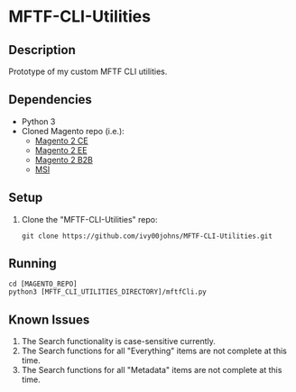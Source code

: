 # MFTF-CLI-Utilities

## Description
Prototype of my custom MFTF CLI utilities.

## Dependencies
* Python 3
* Cloned Magento repo (i.e.):
    * [Magento 2 CE](https://github.com/magento/magento2ce.git)
    * [Magento 2 EE](https://github.com/magento/magento2ee)
    * [Magento 2 B2B](https://github.com/magento/magento2b2b)
    * [MSI](https://github.com/magento-engcom/msi)


## Setup
1. Clone the "MFTF-CLI-Utilities" repo:
    ```
    git clone https://github.com/ivy00johns/MFTF-CLI-Utilities.git
    ```

## Running
```
cd [MAGENTO_REPO]
python3 [MFTF_CLI_UTILITIES_DIRECTORY]/mftfCli.py
```

## Known Issues
1. The Search functionality is case-sensitive currently.
2. The Search functions for all "Everything" items are not complete at this time.
3. The Search functions for all "Metadata" items are not complete at this time.

